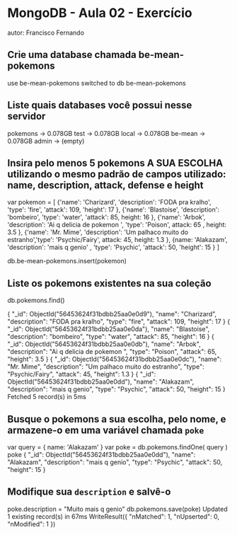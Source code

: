 # MongoDB - Aula 02 - Exercício
autor: Francisco Fernando

## Crie uma database chamada be-mean-pokemons

use be-mean-pokemons
switched to db be-mean-pokemons

## Liste quais databases você possui nesse servidor

pokemons → 0.078GB
test     → 0.078GB
local    → 0.078GB
be-mean  → 0.078GB
admin    → (empty)

## Insira pelo menos 5 pokemons A SUA ESCOLHA utilizando o mesmo padrão de campos utilizado: name, description, attack, defense e height

var pokemon =  [
{'name': 'Charizard', 'description': 'FODA pra kralho', 'type': 'fire', 'attack': 109, 'height': 17 },
{'name': 'Blastoise', 'description': 'bombeiro', 'type': 'water', 'attack': 85, height: 16 },
{'name': 'Arbok', 'description': 'Ai q delicia de pokemon ', 'type': 'Poison', attack: 65 , height: 3.5 },
{'name': 'Mr. Mime', 'description': 'Um palhaco muito do estranho','type': 'Psychic/Fairy', attack: 45, height: 1.3 },
{name: 'Alakazam', 'description': 'mais q genio' , 'type': 'Psychic', 'attack': 50,  'height': 15 }
]

db.be-mean-pokemons.insert(pokemon)


## Liste os pokemons existentes na sua coleção

db.pokemons.find()

{
  "_id": ObjectId("56453624f31bdbb25aa0e0d9"),
  "name": "Charizard",
  "description": "FODA pra kralho",
  "type": "fire",
  "attack": 109,
  "height": 17
}
{
  "_id": ObjectId("56453624f31bdbb25aa0e0da"),
  "name": "Blastoise",
  "description": "bombeiro",
  "type": "water",
  "attack": 85,
  "height": 16
}
{
  "_id": ObjectId("56453624f31bdbb25aa0e0db"),
  "name": "Arbok",
  "description": "Ai q delicia de pokemon ",
  "type": "Poison",
  "attack": 65,
  "height": 3.5
}
{
  "_id": ObjectId("56453624f31bdbb25aa0e0dc"),
  "name": "Mr. Mime",
  "description": "Um palhaco muito do estranho",
  "type": "Psychic/Fairy",
  "attack": 45,
  "height": 1.3
}
{
  "_id": ObjectId("56453624f31bdbb25aa0e0dd"),
  "name": "Alakazam",
  "description": "mais q genio",
  "type": "Psychic",
  "attack": 50,
  "height": 15
}
Fetched 5 record(s) in 5ms


## Busque o pokemons a sua escolha, pelo nome, e armazene-o em uma variável chamada `poke`

var query = { name: 'Alakazam' }
var poke = db.pokemons.findOne( query )
poke
{
  "_id": ObjectId("56453624f31bdbb25aa0e0dd"),
  "name": "Alakazam",
  "description": "mais q genio",
  "type": "Psychic",
  "attack": 50,
  "height": 15
}



## Modifique sua `description` e salvê-o

poke.description = "Muito mais q genio"
db.pokemons.save(poke)
Updated 1 existing record(s) in 67ms
WriteResult({
  "nMatched": 1,
  "nUpserted": 0,
  "nModified": 1
})
